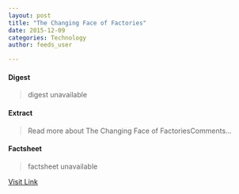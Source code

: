 ```yaml
---
layout: post
title: "The Changing Face of Factories"
date: 2015-12-09
categories: Technology
author: feeds_user

---
```



#### Digest
>digest unavailable

#### Extract
>Read more about The Changing Face of FactoriesComments...

#### Factsheet
>factsheet unavailable

[Visit Link](http://www.pddnet.com/round-ups/2015/03/changing-face-factories)


